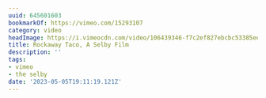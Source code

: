 ```yaml
---
uuid: 645601603
bookmarkOf: https://vimeo.com/15293107
category: video
headImage: https://i.vimeocdn.com/video/106439346-f7c2ef827ebcbc53385eef68579373ce28a9d69ea9dd00d3ccc22e0daf82840b-d_295x166
title: Rockaway Taco, A Selby Film
description: ''
tags:
- vimeo
- the selby
date: '2023-05-05T19:11:19.121Z'
---
```



